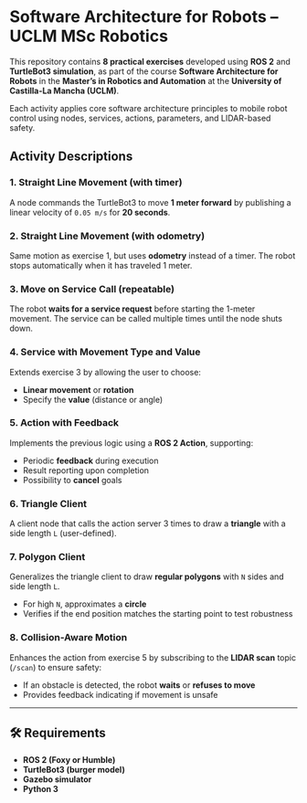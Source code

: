 # Software Architecture for Robots – UCLM MSc Robotics

This repository contains **8 practical exercises** developed using **ROS 2** and **TurtleBot3 simulation**, as part of the course **Software Architecture for Robots** in the **Master’s in Robotics and Automation** at the **University of Castilla-La Mancha (UCLM)**.

Each activity applies core software architecture principles to mobile robot control using nodes, services, actions, parameters, and LIDAR-based safety.


## Activity Descriptions

### 1. **Straight Line Movement (with timer)**
A node commands the TurtleBot3 to move **1 meter forward** by publishing a linear velocity of `0.05 m/s` for **20 seconds**.

### 2. **Straight Line Movement (with odometry)**
Same motion as exercise 1, but uses **odometry** instead of a timer. The robot stops automatically when it has traveled 1 meter.

### 3. **Move on Service Call (repeatable)**
The robot **waits for a service request** before starting the 1-meter movement. The service can be called multiple times until the node shuts down.

### 4. **Service with Movement Type and Value**
Extends exercise 3 by allowing the user to choose:
- **Linear movement** or **rotation**
- Specify the **value** (distance or angle)

### 5. **Action with Feedback**
Implements the previous logic using a **ROS 2 Action**, supporting:
- Periodic **feedback** during execution
- Result reporting upon completion
- Possibility to **cancel** goals

### 6. **Triangle Client**
A client node that calls the action server 3 times to draw a **triangle** with a side length `L` (user-defined).

### 7. **Polygon Client**
Generalizes the triangle client to draw **regular polygons** with `N` sides and side length `L`.
- For high `N`, approximates a **circle**
- Verifies if the end position matches the starting point to test robustness

### 8. **Collision-Aware Motion**
Enhances the action from exercise 5 by subscribing to the **LIDAR scan** topic (`/scan`) to ensure safety:
- If an obstacle is detected, the robot **waits** or **refuses to move**
- Provides feedback indicating if movement is unsafe

---

## 🛠 Requirements

- **ROS 2 (Foxy or Humble)**
- **TurtleBot3 (burger model)**
- **Gazebo simulator**
- **Python 3**




